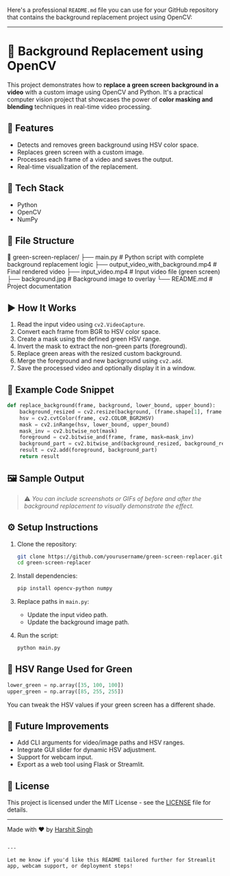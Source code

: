 Here's a professional `README.md` file you can use for your GitHub repository that contains the background replacement project using OpenCV:

---
# 🎥 Background Replacement using OpenCV

This project demonstrates how to **replace a green screen background in a video** with a custom image using OpenCV and Python. It's a practical computer vision project that showcases the power of **color masking and blending** techniques in real-time video processing.

## 📌 Features

- Detects and removes green background using HSV color space.
- Replaces green screen with a custom image.
- Processes each frame of a video and saves the output.
- Real-time visualization of the replacement.

## 🧠 Tech Stack

- Python
- OpenCV
- NumPy

## 📁 File Structure

📂 green-screen-replacer/
├── main.py                   # Python script with complete background replacement logic
├── output\_video\_with\_background.mp4  # Final rendered video
├── input\_video.mp4           # Input video file (green screen)
├── background.jpg            # Background image to overlay
└── README.md                 # Project documentation


## ▶️ How It Works

1. Read the input video using `cv2.VideoCapture`.
2. Convert each frame from BGR to HSV color space.
3. Create a mask using the defined green HSV range.
4. Invert the mask to extract the non-green parts (foreground).
5. Replace green areas with the resized custom background.
6. Merge the foreground and new background using `cv2.add`.
7. Save the processed video and optionally display it in a window.

## 🧪 Example Code Snippet

```python
def replace_background(frame, background, lower_bound, upper_bound):
    background_resized = cv2.resize(background, (frame.shape[1], frame.shape[0]))
    hsv = cv2.cvtColor(frame, cv2.COLOR_BGR2HSV)
    mask = cv2.inRange(hsv, lower_bound, upper_bound)
    mask_inv = cv2.bitwise_not(mask)
    foreground = cv2.bitwise_and(frame, frame, mask=mask_inv)
    background_part = cv2.bitwise_and(background_resized, background_resized, mask=mask)
    result = cv2.add(foreground, background_part)
    return result
````

## 🖼️ Sample Output

> ⚠️ *You can include screenshots or GIFs of before and after the background replacement to visually demonstrate the effect.*

## ⚙️ Setup Instructions

1. Clone the repository:

   ```bash
   git clone https://github.com/yourusername/green-screen-replacer.git
   cd green-screen-replacer
   ```

2. Install dependencies:

   ```bash
   pip install opencv-python numpy
   ```

3. Replace paths in `main.py`:

   * Update the input video path.
   * Update the background image path.

4. Run the script:

   ```bash
   python main.py
   ```

## 🎯 HSV Range Used for Green

```python
lower_green = np.array([35, 100, 100])
upper_green = np.array([85, 255, 255])
```

You can tweak the HSV values if your green screen has a different shade.

## 🚀 Future Improvements

* Add CLI arguments for video/image paths and HSV ranges.
* Integrate GUI slider for dynamic HSV adjustment.
* Support for webcam input.
* Export as a web tool using Flask or Streamlit.

## 📄 License

This project is licensed under the MIT License - see the [LICENSE](LICENSE) file for details.

---

Made with ❤️ by [Harshit Singh](https://github.com/yourusername)

```

---

Let me know if you'd like this README tailored further for Streamlit app, webcam support, or deployment steps!
```
